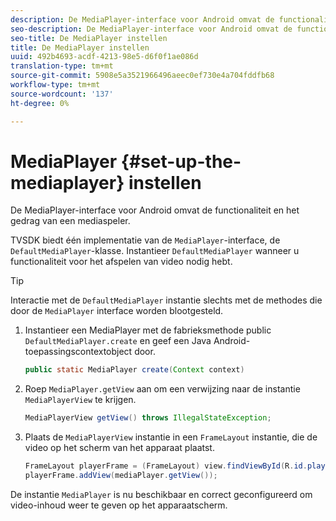 ```yaml
---
description: De MediaPlayer-interface voor Android omvat de functionaliteit en het gedrag van een mediaspeler.
seo-description: De MediaPlayer-interface voor Android omvat de functionaliteit en het gedrag van een mediaspeler.
seo-title: De MediaPlayer instellen
title: De MediaPlayer instellen
uuid: 492b4693-acdf-4213-98e5-d6f0f1ae086d
translation-type: tm+mt
source-git-commit: 5908e5a3521966496aeec0ef730e4a704fddfb68
workflow-type: tm+mt
source-wordcount: '137'
ht-degree: 0%

---
```



# MediaPlayer {#set-up-the-mediaplayer} instellen

De MediaPlayer-interface voor Android omvat de functionaliteit en het gedrag van een mediaspeler.

TVSDK biedt één implementatie van de `MediaPlayer`-interface, de `DefaultMediaPlayer`-klasse. Instantieer `DefaultMediaPlayer` wanneer u functionaliteit voor het afspelen van video nodig hebt.

>[!TIP]
>
>Interactie met de `DefaultMediaPlayer` instantie slechts met de methodes die door de `MediaPlayer` interface worden blootgesteld.

1. Instantieer een MediaPlayer met de fabrieksmethode public `DefaultMediaPlayer.create` en geef een Java Android-toepassingscontextobject door.

   ```java
   public static MediaPlayer create(Context context) 
   ```

1. Roep `MediaPlayer.getView` aan om een verwijzing naar de instantie `MediaPlayerView` te krijgen.

   ```java
   MediaPlayerView getView() throws IllegalStateException; 
   ```

1. Plaats de `MediaPlayerView` instantie in een `FrameLayout` instantie, die de video op het scherm van het apparaat plaatst.

   ```java
   FrameLayout playerFrame = (FrameLayout) view.findViewById(R.id.playerFrame); 
   playerFrame.addView(mediaPlayer.getView()); 
   ```

De instantie `MediaPlayer` is nu beschikbaar en correct geconfigureerd om video-inhoud weer te geven op het apparaatscherm.
